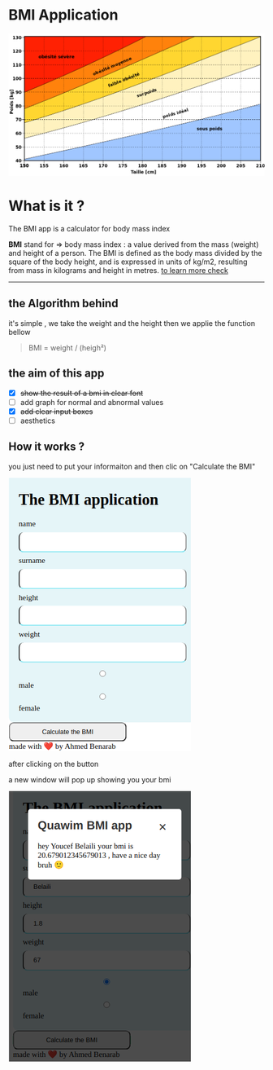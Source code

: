 # BMI Application
![the bmi graph](assets/1024px-BMI_grid_fr.svg.png)

What is it ?
===
The BMI app is a calculator for body mass index 

**BMI** stand for => body mass index 
    : a value derived from the mass (weight) and height of a person. The BMI is defined as the body mass divided by the square of the body height, and is expressed in units of kg/m2, resulting from mass in kilograms and height in metres. [to learn more check](https://www.wikiwand.com/en/Body_mass_index)

---
## the Algorithm behind 

it's simple , we take the weight and the height then we applie the function bellow 

> BMI = weight / (heigh²) 


 ## the aim of this app

 - [X] ~~show the result of a bmi in clear font~~
 - [ ] add graph for normal and abnormal values
 - [X] ~~add clear input boxes~~
 - [ ] aesthetics 

 ## How it works ?
 you just need to put your informaiton and then clic on "Calculate the BMI"

 ![put your info](assets/FrontEndOftheApp.png)

 after clicking on the button 
 
 a new window will pop up showing you your bmi 

 ![the result](assets/result.png)










